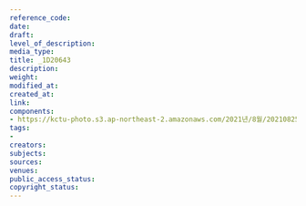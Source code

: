 ```yaml
---
reference_code: 
date: 
draft: 
level_of_description: 
media_type: 
title: _1D20643
description: 
weight: 
modified_at: 
created_at: 
link: 
components:
- https://kctu-photo.s3.ap-northeast-2.amazonaws.com/2021년/8월/20210825_하반기+총파업+대장정_대구/_1D20643.jpg
tags:
- 
creators: 
subjects: 
sources: 
venues: 
public_access_status: 
copyright_status: 
---
```

